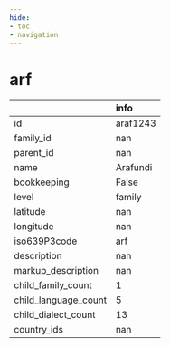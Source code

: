 ```yaml
---
hide:
- toc
- navigation
---
```

# arf
|                      | info     |
|:---------------------|:---------|
| id                   | araf1243 |
| family_id            | nan      |
| parent_id            | nan      |
| name                 | Arafundi |
| bookkeeping          | False    |
| level                | family   |
| latitude             | nan      |
| longitude            | nan      |
| iso639P3code         | arf      |
| description          | nan      |
| markup_description   | nan      |
| child_family_count   | 1        |
| child_language_count | 5        |
| child_dialect_count  | 13       |
| country_ids          | nan      |